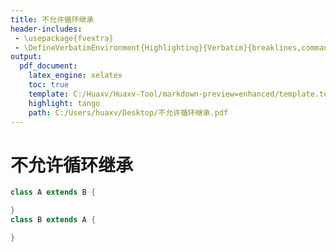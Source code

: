 ```yaml
---
title: 不允许循环继承
header-includes:
 - \usepackage{fvextra}
 - \DefineVerbatimEnvironment{Highlighting}{Verbatim}{breaklines,commandchars=\\\{\}}
output:
  pdf_document:
    latex_engine: xelatex
    toc: true
    template: C:/Huaxv/Huaxv-Tool/markdown-preview=enhanced/template.tex
    highlight: tango
    path: C:/Users/huaxv/Desktop/不允许循环继承.pdf
---
```


# 不允许循环继承

```java
class A extends B {

}
class B extends A {

}
```
